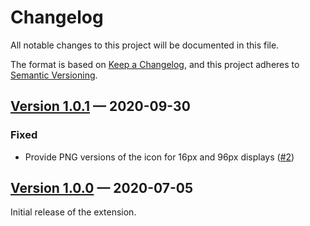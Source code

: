 # Changelog

All notable changes to this project will be documented in this file.

The format is based on [Keep a Changelog](https://keepachangelog.com/en/1.0.0/), and this project adheres to [Semantic Versioning](https://semver.org/spec/v2.0.0.html).

## [Version 1.0.1] — 2020-09-30

### Fixed

* Provide PNG versions of the icon for 16px and 96px displays ([#2])


## [Version 1.0.0] — 2020-07-05

Initial release of the extension.


[Unreleased]: https://github.com/stevegrunwell/overcast-mark-as-played/compare/master...develop
[Version 1.0.0]: https://github.com/stevegrunwell/overcast-mark-as-played/releases/tag/v1.0.0
[Version 1.0.1]: https://github.com/stevegrunwell/overcast-mark-as-played/releases/tag/v1.0.1
[#2]: https://github.com/stevegrunwell/overcast-mark-as-played/pull/2
